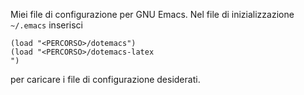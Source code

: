 Miei file di configurazione per GNU Emacs.  Nel file di inizializzazione
`~/.emacs` inserisci
````Lisp
(load "<PERCORSO>/dotemacs")
(load "<PERCORSO>/dotemacs-latex
")
````
per caricare i file di configurazione desiderati.

